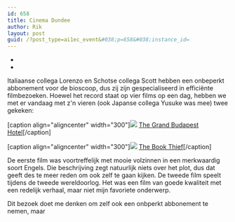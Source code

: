 ```yaml
---
id: 658
title: Cinema Dundee
author: Rik
layout: post
guid: /?post_type=ai1ec_event&#038;p=658&#038;instance_id=
---
```

-
-
Italiaanse collega Lorenzo en Schotse collega Scott hebben een onbeperkt abbonement voor de bioscoop, dus zij zijn gespecialiseerd in efficiënte filmbezoeken. Hoewel het record staat op vier films op een dag, hebben we met er vandaag met z'n vieren (ook Japanse collega Yusuke was mee) twee gekeken:

[caption align="aligncenter" width="300"]<img src="wp-content/uploads/2014/03/The-Grand-Budapest-Hotel.jpg" /> [The Grand Budapest Hotel](http://www.imdb.com/title/tt2278388/)[/caption]

[caption align="aligncenter" width="300"]<img src="wp-content/uploads/2014/03/The-Book-Thief.jpg" /> [The Book Thief](http://www.imdb.com/title/tt0816442/)[/caption]

De eerste film was voortreffelijk met mooie volzinnen in een merkwaardig soort Engels. Die beschrijving zegt natuurlijk niets over het plot, dus dat geeft des te meer reden om ook zelf te gaan kijken. De tweede film speelt tijdens de tweede wereldoorlog. Het was een film van goede kwaliteit met een redelijk verhaal, maar niet mijn favoriete onderwerp.

Dit bezoek doet me denken om zelf ook een onbperkt abbonement te nemen, maar